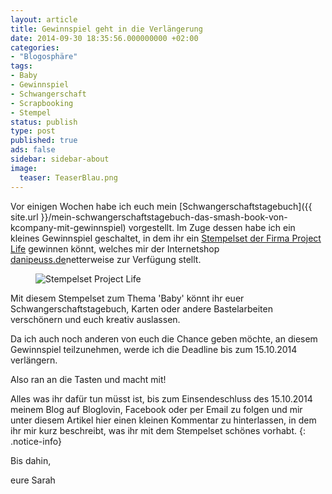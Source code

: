 ```yaml
---
layout: article
title: Gewinnspiel geht in die Verlängerung
date: 2014-09-30 18:35:56.000000000 +02:00
categories:
- "Blogosphäre"
tags:
- Baby
- Gewinnspiel
- Schwangerschaft
- Scrapbooking
- Stempel
status: publish
type: post
published: true
ads: false
sidebar: sidebar-about
image: 
  teaser: TeaserBlau.png
---
```

Vor einigen Wochen habe ich euch mein [Schwangerschaftstagebuch]({{ site.url }}/mein-schwangerschaftstagebuch-das-smash-book-von-kcompany-mit-gewinnspiel) vorgestellt. Im Zuge dessen habe ich ein kleines Gewinnspiel geschaltet, in dem ihr ein <a href="http://www.danipeuss.de/index.php?page=shop.product_details&amp;flypage=flypage.tpl&amp;product_id=40851&amp;category_id=583&amp;option=com_virtuemart&amp;Itemid=640" rel="nofollow">Stempelset der Firma Project Life</a>	gewinnen könnt, welches mir der Internetshop <a href="http://www.danipeuss.de/" rel="nofollow">danipeuss.de</a>netterweise zur Verfügung stellt.

<figure>
  <img src="{{ site.url }}/images/klartext_stempel_53ad937dad4b2.jpg" alt="Stempelset Project Life" />
</figure>

Mit diesem Stempelset zum Thema 'Baby' könnt ihr euer Schwangerschaftstagebuch, Karten oder andere Bastelarbeiten verschönern und euch kreativ auslassen.

Da ich auch noch anderen von euch die Chance geben möchte, an diesem Gewinnspiel teilzunehmen, werde ich die Deadline bis zum 15.10.2014 verlängern.

Also ran an die Tasten und macht mit!

Alles was ihr dafür tun müsst ist, bis zum Einsendeschluss des 15.10.2014 meinem Blog auf Bloglovin, Facebook oder per Email zu folgen und mir unter diesem Artikel hier einen kleinen Kommentar zu hinterlassen, in dem ihr mir kurz beschreibt, was ihr mit dem Stempelset schönes vorhabt.
{: .notice-info}

Bis dahin,

eure Sarah

